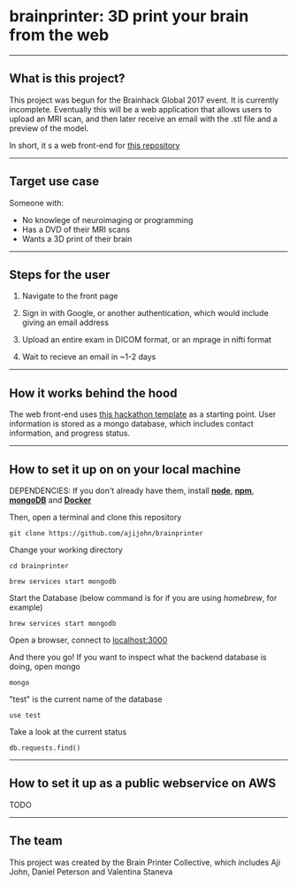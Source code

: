 # brainprinter: 3D print your brain from the web

----
## What is this project?

This project was begun for the Brainhack Global 2017 event. It is currently incomplete. Eventually this will be a web application that allows users to upload an MRI scan, and then later receive an email with the .stl file and a preview of the model.

In short, it s a web front-end for [this repository](https://github.com/danjonpeterson/brain_printer)

----
## Target use case
Someone with:
 
* No knowlege of neuroimaging or programming 
* Has a DVD of their MRI scans
* Wants a 3D print of their brain

----
## Steps for the user

1) Navigate to the front page

2) Sign in with Google, or another authentication, which would include giving an email address

3) Upload an entire exam in DICOM format, or an mprage in nifti format

4) Wait to recieve an email in ~1-2 days


----
## How it works behind the hood
The web front-end uses [this hackathon template](https://github.com/sahat/hackathon-starter) as a starting point. User information is stored as a mongo database, which includes contact information, and progress status. 

----
## How to set it up on on your local machine

DEPENDENCIES:
If you don't already have them, install [**node**](nodejs.org), [**npm**](www.npmjs.com), [**mongoDB**](www.mongodb.com/Download‎) and [**Docker**](www.docker.com)

Then, open a terminal and clone this repository

    git clone https://github.com/ajijohn/brainprinter

Change your working directory

    cd brainprinter

    brew services start mongodb

Start the Database (below command is for if you are using *homebrew*, for example)

    brew services start mongodb

Open a browser, connect to [localhost:3000](localhost:3000)

And there you go! If you want to inspect what the backend database is doing, open mongo

    mongo

"test" is the current name of the database

    use test

Take a look at the current status

    db.requests.find()


----
## How to set it up as a public webservice on AWS

TODO


----
## The team
This project was created by the Brain Printer Collective, which includes Aji John, Daniel Peterson and Valentina Staneva